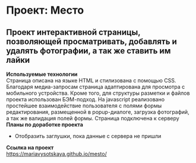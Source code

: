 # Проект: Место
## Проект интерактивной страницы, позволяющей просматривать, добавлять и удалять фотографии, а так же ставить им лайки
**Используемые технологии**  
Страница описана на языке HTML и стилизована с помощью CSS. Благодаря медиа-запросам страница адаптирована для просмотра с мобильного устройства. Кроме того, для структуры разметки и файлов проекта использован БЭМ-подход. На javascript реализовано простейшее взаимодействие пользователя с полями формы редактирования, размещенной в popup-диалоге, загрузка фотографий, а так же валидация полей формы. Страница подключена к серверу  
**Планы по доработке проекта**  
- Отобразить заглушки, пока данные с сервера не пришли    
  
**Ссылка на проект**  
https://mariavysotskaya.github.io/mesto/